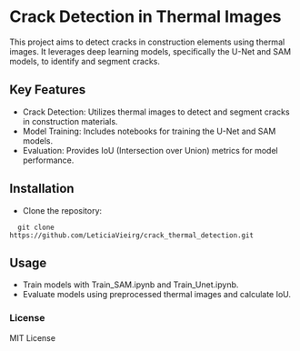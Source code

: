 # Crack Detection in Thermal Images
This project aims to detect cracks in construction elements using thermal images. It leverages deep learning models, specifically the U-Net and SAM models, to identify and segment cracks.

## Key Features
- Crack Detection: Utilizes thermal images to detect and segment cracks in construction materials.
- Model Training: Includes notebooks for training the U-Net and SAM models.
- Evaluation: Provides IoU (Intersection over Union) metrics for model performance.

## Installation
- Clone the repository:
```
  git clone https://github.com/LeticiaVieirg/crack_thermal_detection.git
```

## Usage
- Train models with Train_SAM.ipynb and Train_Unet.ipynb.
- Evaluate models using preprocessed thermal images and calculate IoU.

### License
MIT License
